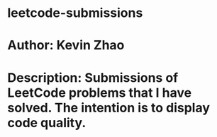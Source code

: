 # leetcode-submissions
# Author: Kevin Zhao
# Description: Submissions of LeetCode problems that I have solved. The intention is to display code quality.
